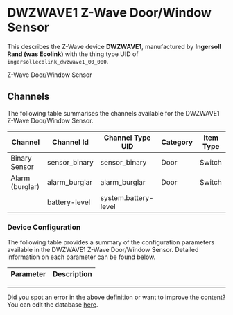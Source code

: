 
# DWZWAVE1 Z-Wave Door/Window Sensor

This describes the Z-Wave device **DWZWAVE1**, manufactured by **Ingersoll Rand (was Ecolink)** with the thing type UID of ```ingersollecolink_dwzwave1_00_000```. 

Z-Wave Door/Window Sensor

## Channels
The following table summarises the channels available for the DWZWAVE1 Z-Wave Door/Window Sensor.

| Channel | Channel Id | Channel Type UID | Category | Item Type |
|---------|------------|------------------|----------|-----------|
| Binary Sensor | sensor_binary | sensor_binary | Door | Switch |
| Alarm (burglar) | alarm_burglar | alarm_burglar | Door | Switch |
|  | battery-level | system.battery-level |  |  |




### Device Configuration
The following table provides a summary of the configuration parameters available in the DWZWAVE1 Z-Wave Door/Window Sensor.
Detailed information on each parameter can be found below.

| Parameter   | Description |
|-------------|-------------|




---

Did you spot an error in the above definition or want to improve the content?
You can edit the database [here](http://www.cd-jackson.com/index.php/zwave/zwave-device-database/zwave-device-list/devicesummary/135).

